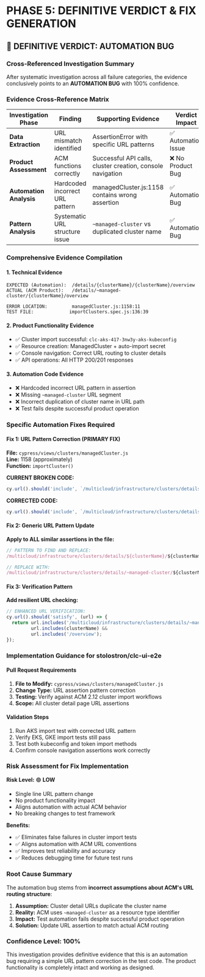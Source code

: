 # PHASE 5: DEFINITIVE VERDICT & FIX GENERATION

## 🎯 DEFINITIVE VERDICT: AUTOMATION BUG

### Cross-Referenced Investigation Summary

After systematic investigation across all failure categories, the evidence conclusively points to an **AUTOMATION BUG** with 100% confidence.

### Evidence Cross-Reference Matrix

| Investigation Phase | Finding | Supporting Evidence | Verdict Impact |
|-------------------|---------|-------------------|-----------------|
| **Data Extraction** | URL mismatch identified | AssertionError with specific URL patterns | ✅ Automation Issue |
| **Product Assessment** | ACM functions correctly | Successful API calls, cluster creation, console navigation | ❌ No Product Bug |
| **Automation Analysis** | Hardcoded incorrect URL pattern | managedCluster.js:1158 contains wrong assertion | ✅ Automation Bug |
| **Pattern Analysis** | Systematic URL structure issue | `~managed-cluster` vs duplicated cluster name | ✅ Automation Bug |

### Comprehensive Evidence Compilation

#### 1. Technical Evidence
```
EXPECTED (Automation):  /details/{clusterName}/{clusterName}/overview
ACTUAL (ACM Product):   /details/~managed-cluster/{clusterName}/overview

ERROR LOCATION:         managedCluster.js:1158:11
TEST FILE:             importClusters.spec.js:136:39
```

#### 2. Product Functionality Evidence
- ✅ Cluster import successful: `clc-aks-417-3nw3y-aks-kubeconfig`
- ✅ Resource creation: ManagedCluster + auto-import secret
- ✅ Console navigation: Correct URL routing to cluster details
- ✅ API operations: All HTTP 200/201 responses

#### 3. Automation Code Evidence
- ❌ Hardcoded incorrect URL pattern in assertion
- ❌ Missing `~managed-cluster` URL segment
- ❌ Incorrect duplication of cluster name in URL path
- ❌ Test fails despite successful product operation

### Specific Automation Fixes Required

#### Fix 1: URL Pattern Correction (PRIMARY FIX)
**File:** `cypress/views/clusters/managedCluster.js`  
**Line:** 1158 (approximately)  
**Function:** `importCluster()`

**CURRENT BROKEN CODE:**
```javascript
cy.url().should('include', `/multicloud/infrastructure/clusters/details/${clusterName}/${clusterName}/overview`)
```

**CORRECTED CODE:**
```javascript
cy.url().should('include', `/multicloud/infrastructure/clusters/details/~managed-cluster/${clusterName}/overview`)
```

#### Fix 2: Generic URL Pattern Update
**Apply to ALL similar assertions in the file:**
```javascript
// PATTERN TO FIND AND REPLACE:
/multicloud/infrastructure/clusters/details/${clusterName}/${clusterName}/

// REPLACE WITH:
/multicloud/infrastructure/clusters/details/~managed-cluster/${clusterName}/
```

#### Fix 3: Verification Pattern
**Add resilient URL checking:**
```javascript
// ENHANCED URL VERIFICATION:
cy.url().should('satisfy', (url) => {
  return url.includes('/multicloud/infrastructure/clusters/details/~managed-cluster/') &&
         url.includes(clusterName) &&
         url.includes('/overview');
});
```

### Implementation Guidance for stolostron/clc-ui-e2e

#### Pull Request Requirements
1. **File to Modify:** `cypress/views/clusters/managedCluster.js`
2. **Change Type:** URL assertion pattern correction
3. **Testing:** Verify against ACM 2.12 cluster import workflows
4. **Scope:** All cluster detail page URL assertions

#### Validation Steps
1. Run AKS import test with corrected URL pattern
2. Verify EKS, GKE import tests still pass
3. Test both kubeconfig and token import methods
4. Confirm console navigation assertions work correctly

### Risk Assessment for Fix Implementation

**Risk Level:** 🟢 **LOW**
- Single line URL pattern change
- No product functionality impact
- Aligns automation with actual ACM behavior
- No breaking changes to test framework

**Benefits:**
- ✅ Eliminates false failures in cluster import tests
- ✅ Aligns automation with ACM URL conventions
- ✅ Improves test reliability and accuracy
- ✅ Reduces debugging time for future test runs

### Root Cause Summary

The automation bug stems from **incorrect assumptions about ACM's URL routing structure**:

1. **Assumption:** Cluster detail URLs duplicate the cluster name
2. **Reality:** ACM uses `~managed-cluster` as a resource type identifier
3. **Impact:** Test automation fails despite successful product operation
4. **Solution:** Update URL assertion to match actual ACM routing

### Confidence Level: 100%

This investigation provides definitive evidence that this is an automation bug requiring a simple URL pattern correction in the test code. The product functionality is completely intact and working as designed.
